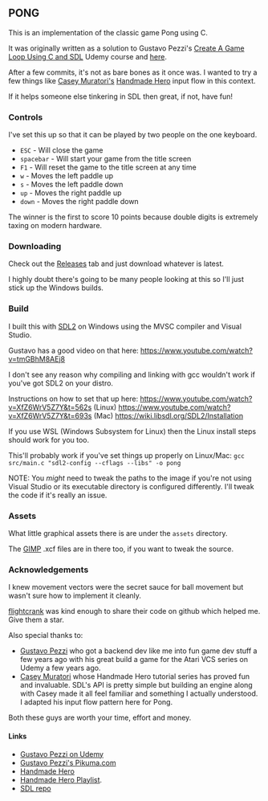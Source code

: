 ## PONG
This is an implementation of the classic game Pong using C.

It was originally written as a solution to Gustavo Pezzi's [Create A Game Loop Using C and SDL](https://www.udemy.com/course/game-loop-c-sdl/) Udemy course and [here](https://www.youtube.com/watch?v=XfZ6WrV5Z7Y).

After a few commits, it's not as bare bones as it once was. I wanted to try a few things like [Casey Muratori's](https://github.com/cmuratori) [Handmade Hero](https://handmadehero.org/) input flow in this context.

If it helps someone else tinkering in SDL then great, if not, have fun!

### Controls
I've set this up so that it can be played by two people on the one keyboard.

* `ESC` - Will close the game
* `spacebar` - Will start your game from the title screen
* `F1` - Will reset the game to the title screen at any time
* `w` - Moves the left paddle up
* `s` - Moves the left paddle down
* `up` - Moves the right paddle up
* `down` - Moves the right paddle down

The winner is the first to score 10 points because double digits is extremely taxing on modern hardware.

### Downloading
Check out the [Releases](https://github.com/backendiain/udemy-create-game-loop-using-c-sdl-pong/releases) tab and just download whatever is latest.

I highly doubt there's going to be many people looking at this so I'll just stick up the Windows builds.

### Build
I built this with [SDL2](https://github.com/libsdl-org/SDL) on Windows using the MVSC compiler and Visual Studio.

Gustavo has a good video on that here:
https://www.youtube.com/watch?v=tmGBhM8AEj8

I don't see any reason why compiling and linking with gcc wouldn't work if you've got SDL2 on your distro.

Instructions on how to set that up here:
https://www.youtube.com/watch?v=XfZ6WrV5Z7Y&t=562s (Linux)
https://www.youtube.com/watch?v=XfZ6WrV5Z7Y&t=693s (Mac)
https://wiki.libsdl.org/SDL2/Installation

If you use WSL (Windows Subsystem for Linux) then the Linux install steps should work for you too.

This'll probably work if you've set things up properly on Linux/Mac:
`gcc src/main.c "sdl2-config --cflags --libs" -o pong`

NOTE: You *might* need to tweak the paths to the image if you're not using Visual Studio or its executable directory is configured differently. I'll tweak the code if it's really an issue.

### Assets
What little graphical assets there is are under the `assets` directory.

The [GIMP](https://www.gimp.org/) .xcf files are in there too, if you want to tweak the source.

### Acknowledgements
I knew movement vectors were the secret sauce for ball movement but wasn't sure how to implement it cleanly.

[flightcrank](https://github.com/flightcrank/pong/tree/master) was kind enough to share their code on github which helped me. Give them a star.

Also special thanks to:
* [Gustavo Pezzi](https://github.com/gustavopezzi) who got a backend dev like me into fun game dev stuff a few years ago with his great build a game for the Atari VCS series on Udemy a few years ago.
* [Casey Muratori](https://github.com/cmuratori) whose Handmade Hero tutorial series has proved fun and invaluable. SDL's API is pretty simple but building an engine along with Casey made it all feel familiar and something I actually understood. I adapted his input flow pattern here for Pong.

Both these guys are worth your time, effort and money.

#### Links
* [Gustavo Pezzi on Udemy](https://www.udemy.com/user/gustavopezzi/)
* [Gustavo Pezzi's Pikuma.com](https://pikuma.com/)
* [Handmade Hero](https://handmadehero.org/)
* [Handmade Hero Playlist](https://www.youtube.com/playlist?list=PLnuhp3Xd9PYTt6svyQPyRO_AAuMWGxPzU).
* [SDL repo](https://github.com/libsdl-org/SDL)